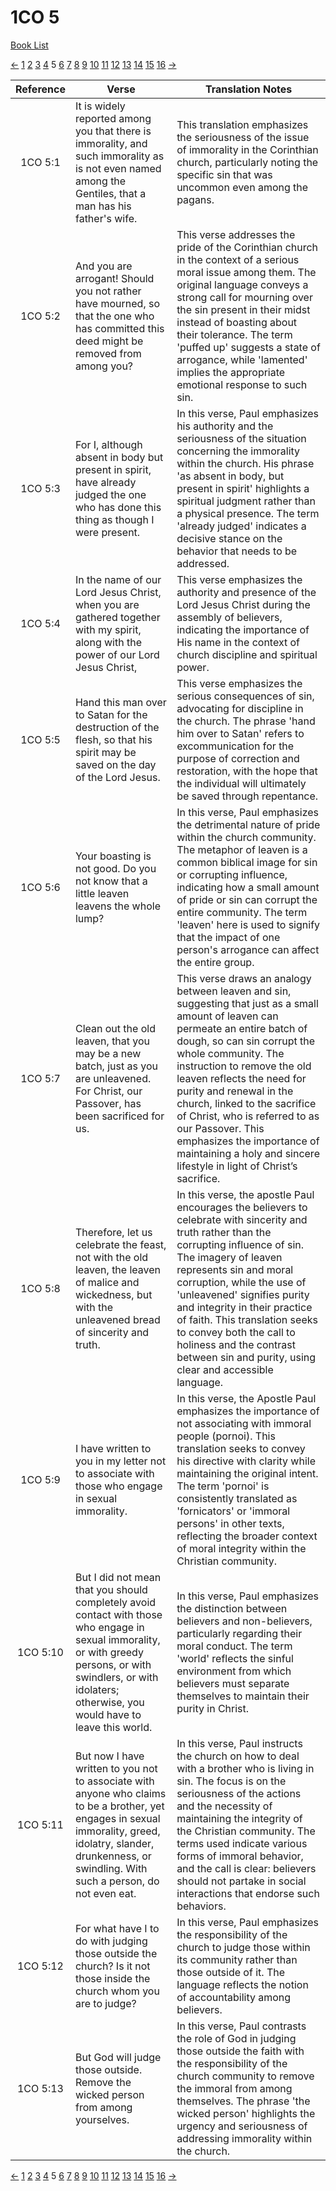 # 1CO 5
[Book List](../README.md)

[<-](./chapter_4.md) [1](./chapter_1.md) [2](./chapter_2.md) [3](./chapter_3.md) [4](./chapter_4.md) 5 [6](./chapter_6.md) [7](./chapter_7.md) [8](./chapter_8.md) [9](./chapter_9.md) [10](./chapter_10.md) [11](./chapter_11.md) [12](./chapter_12.md) [13](./chapter_13.md) [14](./chapter_14.md) [15](./chapter_15.md) [16](./chapter_16.md) [->](./chapter_6.md)

| Reference | Verse | Translation Notes |
|:---------:|-------|-------------------|
|1CO 5:1|It is widely reported among you that there is immorality, and such immorality as is not even named among the Gentiles, that a man has his father's wife.|This translation emphasizes the seriousness of the issue of immorality in the Corinthian church, particularly noting the specific sin that was uncommon even among the pagans.|
|1CO 5:2|And you are arrogant! Should you not rather have mourned, so that the one who has committed this deed might be removed from among you?|This verse addresses the pride of the Corinthian church in the context of a serious moral issue among them. The original language conveys a strong call for mourning over the sin present in their midst instead of boasting about their tolerance. The term 'puffed up' suggests a state of arrogance, while 'lamented' implies the appropriate emotional response to such sin.|
|1CO 5:3|For I, although absent in body but present in spirit, have already judged the one who has done this thing as though I were present.|In this verse, Paul emphasizes his authority and the seriousness of the situation concerning the immorality within the church. His phrase 'as absent in body, but present in spirit' highlights a spiritual judgment rather than a physical presence. The term 'already judged' indicates a decisive stance on the behavior that needs to be addressed.|
|1CO 5:4|In the name of our Lord Jesus Christ, when you are gathered together with my spirit, along with the power of our Lord Jesus Christ,|This verse emphasizes the authority and presence of the Lord Jesus Christ during the assembly of believers, indicating the importance of His name in the context of church discipline and spiritual power.|
|1CO 5:5|Hand this man over to Satan for the destruction of the flesh, so that his spirit may be saved on the day of the Lord Jesus.|This verse emphasizes the serious consequences of sin, advocating for discipline in the church. The phrase 'hand him over to Satan' refers to excommunication for the purpose of correction and restoration, with the hope that the individual will ultimately be saved through repentance.|
|1CO 5:6|Your boasting is not good. Do you not know that a little leaven leavens the whole lump?|In this verse, Paul emphasizes the detrimental nature of pride within the church community. The metaphor of leaven is a common biblical image for sin or corrupting influence, indicating how a small amount of pride or sin can corrupt the entire community. The term 'leaven' here is used to signify that the impact of one person's arrogance can affect the entire group.|
|1CO 5:7|Clean out the old leaven, that you may be a new batch, just as you are unleavened. For Christ, our Passover, has been sacrificed for us.|This verse draws an analogy between leaven and sin, suggesting that just as a small amount of leaven can permeate an entire batch of dough, so can sin corrupt the whole community. The instruction to remove the old leaven reflects the need for purity and renewal in the church, linked to the sacrifice of Christ, who is referred to as our Passover. This emphasizes the importance of maintaining a holy and sincere lifestyle in light of Christ’s sacrifice.|
|1CO 5:8|Therefore, let us celebrate the feast, not with the old leaven, the leaven of malice and wickedness, but with the unleavened bread of sincerity and truth.|In this verse, the apostle Paul encourages the believers to celebrate with sincerity and truth rather than the corrupting influence of sin. The imagery of leaven represents sin and moral corruption, while the use of 'unleavened' signifies purity and integrity in their practice of faith. This translation seeks to convey both the call to holiness and the contrast between sin and purity, using clear and accessible language.|
|1CO 5:9|I have written to you in my letter not to associate with those who engage in sexual immorality.|In this verse, the Apostle Paul emphasizes the importance of not associating with immoral people (pornoi). This translation seeks to convey his directive with clarity while maintaining the original intent. The term 'pornoi' is consistently translated as 'fornicators' or 'immoral persons' in other texts, reflecting the broader context of moral integrity within the Christian community.|
|1CO 5:10|But I did not mean that you should completely avoid contact with those who engage in sexual immorality, or with greedy persons, or with swindlers, or with idolaters; otherwise, you would have to leave this world.|In this verse, Paul emphasizes the distinction between believers and non-believers, particularly regarding their moral conduct. The term 'world' reflects the sinful environment from which believers must separate themselves to maintain their purity in Christ.|
|1CO 5:11|But now I have written to you not to associate with anyone who claims to be a brother, yet engages in sexual immorality, greed, idolatry, slander, drunkenness, or swindling. With such a person, do not even eat.|In this verse, Paul instructs the church on how to deal with a brother who is living in sin. The focus is on the seriousness of the actions and the necessity of maintaining the integrity of the Christian community. The terms used indicate various forms of immoral behavior, and the call is clear: believers should not partake in social interactions that endorse such behaviors.|
|1CO 5:12|For what have I to do with judging those outside the church? Is it not those inside the church whom you are to judge?|In this verse, Paul emphasizes the responsibility of the church to judge those within its community rather than those outside of it. The language reflects the notion of accountability among believers.|
|1CO 5:13|But God will judge those outside. Remove the wicked person from among yourselves.|In this verse, Paul contrasts the role of God in judging those outside the faith with the responsibility of the church community to remove the immoral from among themselves. The phrase 'the wicked person' highlights the urgency and seriousness of addressing immorality within the church.|


[<-](./chapter_4.md) [1](./chapter_1.md) [2](./chapter_2.md) [3](./chapter_3.md) [4](./chapter_4.md) 5 [6](./chapter_6.md) [7](./chapter_7.md) [8](./chapter_8.md) [9](./chapter_9.md) [10](./chapter_10.md) [11](./chapter_11.md) [12](./chapter_12.md) [13](./chapter_13.md) [14](./chapter_14.md) [15](./chapter_15.md) [16](./chapter_16.md) [->](./chapter_6.md)